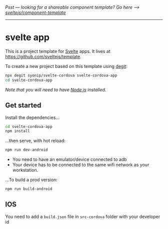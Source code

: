 *Psst — looking for a shareable component template? Go here --> [sveltejs/component-template](https://github.com/sveltejs/component-template)*

---

# svelte app

This is a project template for [Svelte](https://svelte.dev) apps. It lives at https://github.com/sveltejs/template.

To create a new project based on this template using [degit](https://github.com/Rich-Harris/degit):

```bash
npx degit syonip/svelte-cordova svelte-cordova-app
cd svelte-cordova-app
```

*Note that you will need to have [Node.js](https://nodejs.org) installed.*


## Get started

Install the dependencies...

```bash
cd svelte-cordova-app
npm install
```

...then serve, with hot reload:

```bash
npm run dev-android
```

* You need to have an emulator/device connected to adb 
* Your device has to be connected to the same wifi network as your workstation.

...To build a prod version:

```bash
npm run build-android
```

## IOS

You need to add a `build.json` file in `src-cordova` folder with your developer id